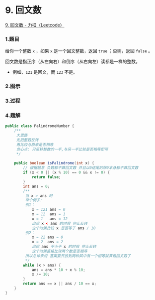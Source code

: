 # 9. 回文数

[9. 回文数 - 力扣（Leetcode）](https://leetcode.cn/problems/palindrome-number/description/)

### 1.题目

给你一个整数 `x` ，如果 `x` 是一个回文整数，返回 `true` ；否则，返回 `false` 。

回文数是指正序（从左向右）和倒序（从右向左）读都是一样的整数。

- 例如，`121` 是回文，而 `123` 不是。

### 2.图示

### 3.过程

### 4.题解

```java
public class PalindromeNumber {
    /**
     大思路
     先把整数反转
     再比较与原来是否相等
     贪心点: 只反转整数的一半,与另一半比较是否相等即可
     */
    
    public boolean isPalindrome(int x) {
        // 根据题意 负数都不算回文数 并且以0结尾的除0本身都不算回文数
        if (x < 0 || (x % 10) == 0 && x != 0) {
            return false;
        }
        int ans = 0;
        /**
         当 x > ans 时
         举个例子:
         例1：
            x = 121 ans = 0
            x = 12  ans = 1
            x = 1   ans = 12
            出现 x < ans 的时候 停止反转
            这个时候比较 x 是否等于 ans / 10
         例2：
            x = 22 ans = 0
            x = 2  ans = 2
            出现 ans 不小于 x 的时候 停止反转
            这个时候直接比较两个数是否相等
         所以总体来说 答案要开放到两种其中有一个相等就算做回文数了
         */
        while (x > ans) {
            ans = ans * 10 + x % 10;
            x /= 10;
        }
        return ans == x || ans / 10 == x;
    }
}
```

